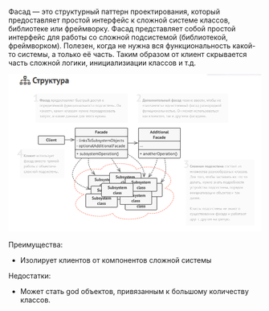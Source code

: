 Фасад — это структурный паттерн проектирования, который предоставляет простой интерфейс к сложной системе классов, библиотеке или фреймворку.
Фасад представляет собой простой интерфейс для работы со сложной подсистемой (библиотекой, фреймворком). Полезен, когда не нужна
вся функциональность какой-то системы, а только её часть. Таким образом от клиент скрывается часть сложной логики, инициализиации классов и т.д.

![img.png](img.png)

Преимущества:

- Изолирует клиентов от компонентов сложной системы

Недостатки:

- Может стать god объектов, привязанным к большому количеству классов.
